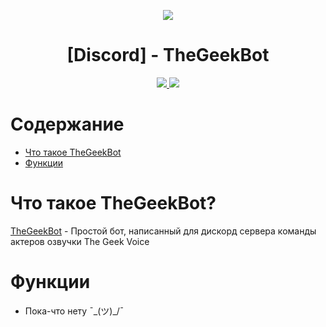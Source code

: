<p align="center">
  <img src="https://yt3.googleusercontent.com/nRuomM5lcOkd70PqDolcVl-CDQAhQCEizSzeybMA1B0WDvs9JQZsOh5rFsX0IyjcXaCesECJrw=w1060-fcrop64=1,00005a57ffffa5a8-k-c0xffffffff-no-nd-rj">
</p>

<h1 align="center">[Discord] - TheGeekBot</h1>
<p align="center">
  <a href="https://github.com/Necroplod/TheGeekBot/blob/main/LICENSE">
    <img src="https://img.shields.io/badge/License-MIT-Important">
  </a>
  <a href="https://www.python.org">
    <img src="https://img.shields.io/badge/Python-3.9-informational.svg">
  </a>
</p>

# Содержание
* [Что такое TheGeekBot]()
* [Функции]()

# Что такое TheGeekBot?
[TheGeekBot]() - Простой бот, написанный для дискорд сервера команды актеров озвучки The Geek Voice

# Функции
- Пока-что нету ¯\_(ツ)_/¯
